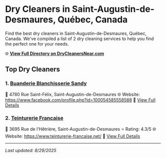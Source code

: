 # Dry Cleaners in Saint-Augustin-de-Desmaures, Québec, Canada

Find the best dry cleaners in Saint-Augustin-de-Desmaures, Québec, Canada. We've compiled a list of 2 dry cleaning services to help you find the perfect one for your needs.

🌐 **[View Full Directory on DryCleanersNear.com](https://drycleanersnear.com/city/Canada/Qu%C3%A9bec/Saint-Augustin-de-Desmaures)**

## Top Dry Cleaners

### 1. [Buanderie Blanchisserie Sandy](https://drycleanersnear.com/dryCleaner/68a7cfab606e51ce7f219923/buanderie-blanchisserie-sandy)
📍 4780 Rue Saint-Félix, Saint-Augustin-de-Desmaures
🌐 Website: https://www.facebook.com/profile.php?id=100054585558588
🔗 [View Full Details](https://drycleanersnear.com/dryCleaner/68a7cfab606e51ce7f219923/buanderie-blanchisserie-sandy)

### 2. [Teinturerie Francaise](https://drycleanersnear.com/dryCleaner/68a7d01a606e51ce7f219fd1/teinturerie-francaise)
📍 3695 Rue de l'Hêtrière, Saint-Augustin-de-Desmaures
⭐ Rating: 4.3/5
🌐 Website: https://www.teinturerie-francaise.net/
🔗 [View Full Details](https://drycleanersnear.com/dryCleaner/68a7d01a606e51ce7f219fd1/teinturerie-francaise)


---

*Last updated: 8/29/2025*
